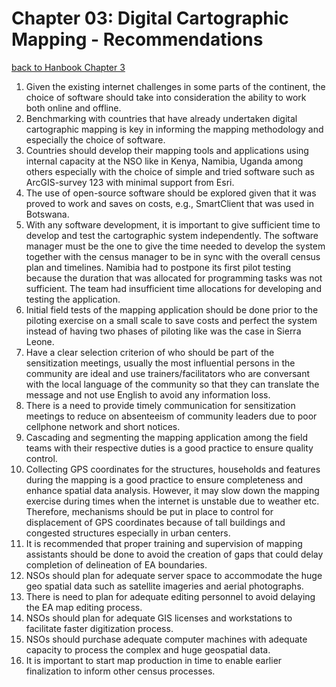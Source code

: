# Chapter 03: Digital Cartographic Mapping - Recommendations
[back to Hanbook Chapter 3](https://tech-acs.github.io/e-census-handbook/docs/category/chapter-03-digital-cartographic-mapping)

1.	Given the existing internet challenges in some parts of the continent, the choice of software should take into consideration the ability to work both online and offline.
2.	Benchmarking with countries that have already undertaken digital cartographic mapping is key in informing the mapping methodology and especially the choice of software. 
3.	Countries should develop their mapping tools and applications using internal capacity at the NSO like in Kenya, Namibia, Uganda  among others especially with the choice of simple and tried software such as ArcGIS-survey 123 with minimal support from Esri. 
4.	The use of open-source software should be explored given that it was proved to work and saves on costs, e.g., SmartClient that was used in Botswana.
5.	With any software development, it is important to give sufficient time to develop and test the cartographic system independently. The software manager must be the one to give the time needed to develop the system together with the census manager to be in sync with the overall census plan and timelines. Namibia had to postpone its first pilot testing because the duration that was allocated for programming tasks was not sufficient. The team had insufficient time allocations for developing and testing the application.
6.	Initial field tests of the mapping application should be done prior to the piloting exercise on a small scale to save costs and perfect the system instead of having two phases of piloting like was the case in Sierra Leone.
7.	Have a clear selection criterion of who should be part of the sensitization meetings, usually the most influential persons in the community are ideal and use trainers/facilitators who are conversant with the local language of the community so that they can translate the message and not use English to avoid any information loss.
8.	There is a need to provide timely communication for sensitization meetings to reduce on absenteeism of community leaders due to poor cellphone network and short notices. 
9.	Cascading and segmenting the mapping application among the field teams with their respective duties is a good practice to ensure quality control.
10.	Collecting GPS coordinates for the structures, households and features during the mapping is a good practice to ensure completeness and enhance spatial data analysis. However, it may slow down the mapping exercise during times when the internet is unstable due to weather etc. Therefore, mechanisms  should be put in place to control for displacement of GPS coordinates because of tall buildings and congested structures especially in urban centers.
11.	It is recommended that proper training and supervision of mapping assistants should be done to avoid the creation of gaps that could delay completion of delineation of EA boundaries. 
12.	NSOs should plan for adequate server space to accommodate the huge geo spatial data such as satellite imageries and aerial photographs. 
13.	There is need to plan for adequate editing personnel to avoid delaying the EA map editing process. 
14.	NSOs should plan for adequate GIS licenses and workstations to facilitate faster digitization process.
15.	NSOs should purchase adequate computer machines  with adequate capacity to process the complex and huge geospatial data. 
16.	It is important to start map production in time to enable earlier finalization to inform other census processes.  
